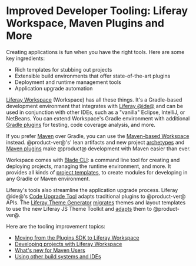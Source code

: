 # Improved Developer Tooling: Liferay Workspace, Maven Plugins and More [](id=improved-developer-tooling-liferay-workspace-maven-plugins-and-more)

Creating applications is fun when you have the right tools. Here are some key
ingredients:

- Rich templates for stubbing out projects
- Extensible build environments that offer state-of-the-art plugins
- Deployment and runtime management tools
- Application upgrade automation

[Liferay Workspace](/develop/tutorials/-/knowledge_base/7-1/liferay-workspace)
(Workspace) has all these things. It's a Gradle-based development
environment that integrates with
[Liferay @ide@](/develop/tutorials/-/knowledge_base/7-1/liferay-ide) and can be
used in conjunction with other IDEs, such as a "vanilla" Eclipse, IntelliJ, or
NetBeans. You can extend Workspace's Gradle environment with additional
[Gradle plugins](/develop/reference/-/knowledge_base/7-1/gradle) for testing,
code coverage analysis, and more.

If you prefer [Maven](/develop/tutorials/-/knowledge_base/7-1/maven) over
Gradle, you can use the
[Maven-based Workspace](/develop/tutorials/-/knowledge_base/7-1/maven-workspace)
instead. @product-ver@'s' lean artifacts and new project
[archetypes](/develop/tutorials/-/knowledge_base/7-1/generating-new-projects-using-archetypes)
and [Maven plugins](/develop/reference/-/knowledge_base/7-1/maven) make
@product@ development with Maven easier than ever.

Workspace comes with
[Blade CLI](/develop/tutorials/-/knowledge_base/7-1/blade-cli): a command line
tool for creating and deploying projects, managing the runtime environment, and
more. It provides all kinds of 
[project templates](/develop/tutorials/-/knowledge_base/7-1/creating-projects-with-blade-cli#project-templates),
to create modules for developing in any Gradle or Maven environment. 

Liferay's tools also streamline the application upgrade process. Liferay @ide@'s
[Code Upgrade Tool](/develop/tutorials/-/knowledge_base/7-1/adapting-to-liferay-7s-api-with-the-code-upgrade-tool)
adapts traditional plugins to @product-ver@ APIs. The
[Liferay Theme Generator](/develop/tutorials/-/knowledge_base/7-1/creating-themes) 
[migrates](/develop/tutorials/-/knowledge_base/7-0/migrating-a-6-2-theme-to-liferay-7)
themes and layout templates to use the new Liferay JS Theme Toolkit and 
[adapts](/develop/tutorials/-/knowledge_base/7-1/upgrading-6-2-themes-intro) 
them to @product-ver@.

Here are the tooling improvement topics:

- [Moving from the Plugins SDK to Liferay Workspace](/develop/tutorials/-/knowledge_base/7-1/from-the-plugins-sdk-to-liferay-workspace)
- [Developing projects with Liferay Workspace](/develop/tutorials/-/knowledge_base/7-1/developing-modules-with-liferay-workspace)
- [What's new for Maven Users](/develop/tutorials/-/knowledge_base/7-1/whats-new-for-maven-users)
- [Using other build systems and IDEs](/develop/tutorials/-/knowledge_base/7-1/using-other-build-systems-and-ides)

